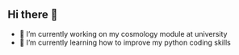 ## Hi there 👋
 - 🔭 I’m currently working on my cosmology module at university 
 - 🌱 I’m currently learning how to improve my python coding skills

<!--
**libertyscodes/libertyscodes** is a ✨ _special_ ✨ repository because its `README.md` (this file) appears on your GitHub profile.

